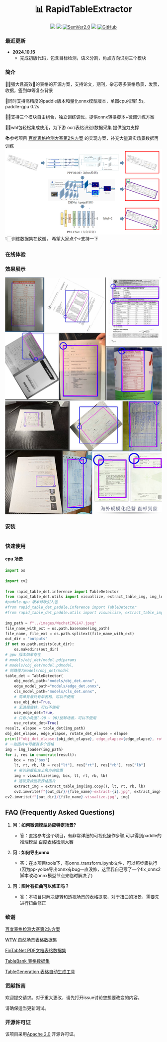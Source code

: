 <div align="center">
  <div align="center">
    <h1><b>📊 RapidTableExtractor</b></h1>
  </div>
  <a href=""><img src="https://img.shields.io/badge/Python->=3.8,<3.12-aff.svg"></a>
  <a href=""><img src="https://img.shields.io/badge/OS-Linux%2C%20Mac%2C%20Win-pink.svg"></a>
<a href="https://semver.org/"><img alt="SemVer2.0" src="https://img.shields.io/badge/SemVer-2.0-brightgreen"></a>
  <a href="https://github.com/psf/black"><img src="https://img.shields.io/badge/code%20style-black-000000.svg"></a>
  <a href="https://github.com/RapidAI/TableStructureRec/blob/c41bbd23898cb27a957ed962b0ffee3c74dfeff1/LICENSE"><img alt="GitHub" src="https://img.shields.io/badge/license-Apache 2.0-blue"></a>
</div>

### 最近更新
- **2024.10.15**
    - 完成初版代码，包含目标检测，语义分割，角点方向识别三个模块

### 简介
👍🏻强大且高效🛫的表格的开源方案，支持论文，期刊，杂志等多表格场景，发票，收据，签到单等复杂背景

🎉同时支持高精度的paddle版本和量化onnx模型版本，单图cpu推理1.5s, paddle-gpu 0.2s

💪🏻支持三个模块自由组合，独立训练调优，提供onnx转换脚本+微调训练方案

💪🏻whl包轻松集成使用，为下游 ocr/表格识别/数据采集 提供强力支撑

📚参考项目 [百度表格检测大赛第2名方案](https://aistudio.baidu.com/projectdetail/5398861?searchKeyword=%E8%A1%A8%E6%A0%BC%E6%A3%80%E6%B5%8B%E5%A4%A7%E8%B5%9B&searchTab=ALL) 的实现方案，补充大量真实场景数据再训练
![img.png](readme_resource/structure.png)
👇🏻训练数据集在致谢， 希望大家点个⭐️支持一下

### 在线体验


### 效果展示
![res_show.jpg](readme_resource/res_show.jpg)![res_show2.jpg](readme_resource/res_show2.jpg)
### 安装
``` python {linenos=table}

```
### 快速使用
#### cpu 场景
``` python {linenos=table}
import os

import cv2

from rapid_table_det.inference import TableDetector
from rapid_table_det.utils import visuallize, extract_table_img, img_loader
#paddle-gpu 版本修改引入包
#from rapid_table_det_paddle.inference import TableDetector
#from rapid_table_det_paddle.utils import visuallize, extract_table_img

img_path = f"../images/WechatIMG147.jpeg"
file_name_with_ext = os.path.basename(img_path)
file_name, file_ext = os.path.splitext(file_name_with_ext)
out_dir = "outputs"
if not os.path.exists(out_dir):
    os.makedirs(out_dir)
# gpu 版本如果存在
# models/obj_det/model.pdiparams
# models/obj_det/model.pdmodel,
# 则路径为models/obj_det/model  
table_det = TableDetector(
    obj_model_path="models/obj_det.onnx",
    edge_model_path="models/edge_det.onnx",
    cls_model_path="models/cls_det.onnx",
    # 简单背景只有单表格，可以不使用
    use_obj_det=True,
    # 无透视旋转，可以不使用 
    use_edge_det=True,
    # 只有小角度(-90 ~ 90)旋转场景，可以不使用 
    use_rotate_det=True) 
result, elapse = table_det(img_path)
obj_det_elapse, edge_elapse, rotate_det_elapse = elapse
print(f"obj_det_elapse:{obj_det_elapse}, edge_elapse={edge_elapse}, rotate_det_elapse={rotate_det_elapse}")
# 一张图片中可能有多个表格
img = img_loader(img_path)
for i, res in enumerate(result):
    box = res["box"]
    lt, rt, rb, lb = res["lt"], res["rt"], res["rb"], res["lb"]
    # 带识别框和左上角方向位置
    img = visuallize(img, box, lt, rt, rb, lb)
    # 透视变换提取表格图片
    extract_img = extract_table_img(img.copy(), lt, rt, rb, lb)
    cv2.imwrite(f"{out_dir}/{file_name}-extract-{i}.jpg", extract_img)
cv2.imwrite(f"{out_dir}/{file_name}-visualize.jpg", img)
```

## FAQ (Frequently Asked Questions)

1. **问：如何微调模型适应特定场景?**
    - 答：直接参考这个项目，有非常详细的可视化操作步骤,可以得到paddle的推理模型 [百度表格检测大赛](https://aistudio.baidu.com/projectdetail/5398861?searchKeyword=%E8%A1%A8%E6%A0%BC%E6%A3%80%E6%B5%8B%E5%A4%A7%E8%B5%9B&searchTab=ALL) 

2. **问：如何导出onnx**
   - 答：在本项目tools下，有onnx_transform.ipynb文件，可以照步骤执行(因为pp-yoloe导出onnx有bug一直没修，这里我自己写了一个fix_onnx2脚本改动onnx模型节点来临时解决了)

3. **问：图片有扭曲可以修正吗？**
    - 答：本项目只解决旋转和透视场景的表格提取，对于扭曲的场景，需要先进行扭曲修正

### 致谢
[百度表格检测大赛第2名方案](https://aistudio.baidu.com/projectdetail/5398861?searchKeyword=%E8%A1%A8%E6%A0%BC%E6%A3%80%E6%B5%8B%E5%A4%A7%E8%B5%9B&searchTab=ALL)

[WTW 自然场景表格数据集](https://tianchi.aliyun.com/dataset/108587)

[FinTabNet PDF文档表格数据集](https://developer.ibm.com/exchanges/data/all/fintabnet/)

[TableBank 表格数据集](https://doc-analysis.github.io/tablebank-page/)

[TableGeneration 表格自动生成工具](https://github.com/WenmuZhou/TableGeneration)
### 贡献指南

欢迎提交请求。对于重大更改，请先打开issue讨论您想要改变的内容。

请确保适当更新测试。

### 开源许可证

该项目采用[Apache 2.0](https://github.com/RapidAI/TableStructureRec/blob/c41bbd23898cb27a957ed962b0ffee3c74dfeff1/LICENSE)
开源许可证。


